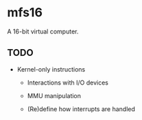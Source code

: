 # mfs16

A 16-bit virtual computer.

## TODO

- Kernel-only instructions

  - Interactions with I/O devices

  - MMU manipulation

  - (Re)define how interrupts are handled
